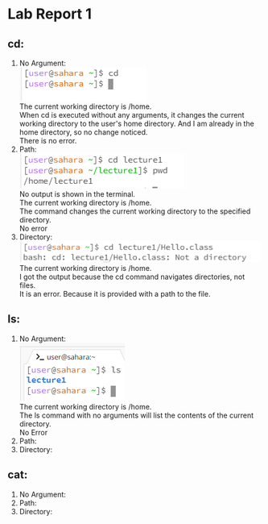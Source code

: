 # Lab Report 1
## cd:
1. No Argument:  
   ![Image](cdnoarg.jpg)      
   The current working directory is /home.  
   When cd is executed without any arguments, it changes the current working directory to the user's home directory. And I am already in the home directory, so no change noticed.  
   There is no error.
2. Path:  
   ![Image](cdwithpath.jpg)  
   No output is shown in the terminal.  
   The current working directory is /home.    
   The command changes the current working directory to the specified directory.  
   No error
3. Directory:  
   ![Image](cdwithfile.jpg)  
   The current working directory is /home.   
   I got the output because the cd command navigates directories, not files.  
   It is an error. Because it is provided with a path to the file.
## ls:
1. No Argument:  
   ![Image](lsnoarg.jpg)   
   The current working directory is /home.  
   The ls command with no arguments will list the contents of the current directory.  
   No Error
3. Path:
4. Directory:
## cat:
1. No Argument:
2. Path:
3. Directory:
